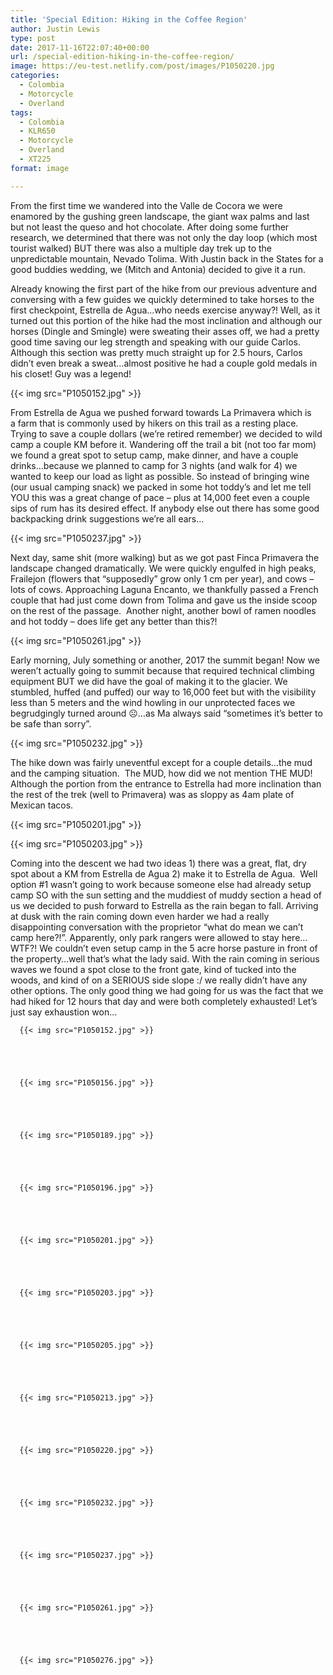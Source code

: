 ```yaml
---
title: 'Special Edition: Hiking in the Coffee Region'
author: Justin Lewis
type: post
date: 2017-11-16T22:07:40+00:00
url: /special-edition-hiking-in-the-coffee-region/
image: https://eu-test.netlify.com/post/images/P1050220.jpg
categories:
  - Colombia
  - Motorcycle
  - Overland
tags:
  - Colombia
  - KLR650
  - Motorcycle
  - Overland
  - XT225
format: image

---
```

From the first time we wandered into the Valle de Cocora we were enamored by the gushing green landscape, the giant wax palms and last but not least the queso and hot chocolate. After doing some further research, we determined that there was not only the day loop (which most tourist walked) BUT there was also a multiple day trek up to the unpredictable mountain, Nevado Tolima. With Justin back in the States for a good buddies wedding, we (Mitch and Antonia) decided to give it a run. 

Already knowing the first part of the hike from our previous adventure and conversing with a few guides we quickly determined to take horses to the first checkpoint, Estrella de Agua…who needs exercise anyway?! Well, as it turned out this portion of the hike had the most inclination and although our horses (Dingle and Smingle) were sweating their asses off, we had a pretty good time saving our leg strength and speaking with our guide Carlos. Although this section was pretty much straight up for 2.5 hours, Carlos didn’t even break a sweat…almost positive he had a couple gold medals in his closet! Guy was a legend!


  {{< img src="P1050152.jpg" >}}
		      



From Estrella de Agua we pushed forward towards La Primavera which is a farm that is commonly used by hikers on this trail as a resting place. Trying to save a couple dollars (we’re retired remember) we decided to wild camp a couple KM before it. Wandering off the trail a bit (not too far mom) we found a great spot to setup camp, make dinner, and have a couple drinks…because we planned to camp for 3 nights (and walk for 4) we wanted to keep our load as light as possible. So instead of bringing wine (our usual camping snack) we packed in some hot toddy’s and let me tell YOU this was a great change of pace – plus at 14,000 feet even a couple sips of rum has its desired effect. If anybody else out there has some good backpacking drink suggestions we’re all ears…


  {{< img src="P1050237.jpg" >}}
		      


Next day, same shit (more walking) but as we got past Finca Primavera the landscape changed dramatically. We were quickly engulfed in high peaks, Frailejon (flowers that “supposedly” grow only 1 cm per year), and cows – lots of cows. Approaching Laguna Encanto, we thankfully passed a French couple that had just come down from Tolima and gave us the inside scoop on the rest of the passage.  Another night, another bowl of ramen noodles and hot toddy – does life get any better than this?!


  {{< img src="P1050261.jpg" >}}
		      


Early morning, July something or another, 2017 the summit began! Now we weren’t actually going to summit because that required technical climbing equipment BUT we did have the goal of making it to the glacier. We stumbled, huffed (and puffed) our way to 16,000 feet but with the visibility less than 5 meters and the wind howling in our unprotected faces we begrudgingly turned around ☹…as Ma always said “sometimes it’s better to be safe than sorry”.


  {{< img src="P1050232.jpg" >}}
		      


The hike down was fairly uneventful except for a couple details…the mud and the camping situation.  The MUD, how did we not mention THE MUD! Although the portion from the entrance to Estrella had more inclination than the rest of the trek (well to Primavera) was as sloppy as 4am plate of Mexican tacos.


  {{< img src="P1050201.jpg" >}}
		      


  {{< img src="P1050203.jpg" >}}
		      


Coming into the descent we had two ideas 1) there was a great, flat, dry spot about a KM from Estrella de Agua 2) make it to Estrella de Agua.  Well option #1 wasn’t going to work because someone else had already setup camp SO with the sun setting and the muddiest of muddy section a head of us we decided to push forward to Estrella as the rain began to fall. Arriving at dusk with the rain coming down even harder we had a really disappointing conversation with the proprietor “what do mean we can’t camp here?!”. Apparently, only park rangers were allowed to stay here…WTF?! We couldn’t even setup camp in the 5 acre horse pasture in front of the property…well that’s what the lady said. With the rain coming in serious waves we found a spot close to the front gate, kind of tucked into the woods, and kind of on a SERIOUS side slope :/ we really didn’t have any other options. The only good thing we had going for us was the fact that we had hiked for 12 hours that day and were both completely exhausted! Let’s just say exhaustion won…





      {{< img src="P1050152.jpg" >}}
                
    



      {{< img src="P1050156.jpg" >}}
                
    



      {{< img src="P1050189.jpg" >}}
                
    



      {{< img src="P1050196.jpg" >}}
                
    



      {{< img src="P1050201.jpg" >}}
                
    



      {{< img src="P1050203.jpg" >}}
                
    



      {{< img src="P1050205.jpg" >}}
                
    



      {{< img src="P1050213.jpg" >}}
                
    



      {{< img src="P1050220.jpg" >}}
                
    



      {{< img src="P1050232.jpg" >}}
                
    



      {{< img src="P1050237.jpg" >}}
                
    



      {{< img src="P1050261.jpg" >}}
                
    



      {{< img src="P1050276.jpg" >}}
               